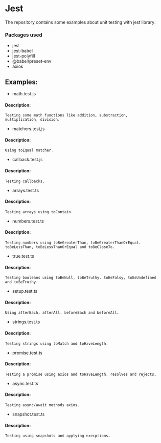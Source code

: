 # Jest

The repository contains some examples about unit testing with jest library:

### Packages used

- jest
- jest-babel
- jest-polyfill
- @babel/preset-env
- axios

## Examples:

- math.test.js

#### Description:

```
Testing some math functions like addition, substraction, multiplication, division.
```
- matchers.test,js

#### Description:

```
Using toEqual matcher.
```
- callback.test.js

#### Description:

```
Testing callbacks.
```
- arrays.test.ts

#### Description:

```
Testing arrays using toContain.
```
- numbers.test.ts

#### Description:

```
Testing numbers using toBeGreaterThan, toBeGreaterThanOrEqual. toBeLessThan, toBeLessThanOrEqual and toBeCloseTo.
```
- true.test.ts

#### Description:

```
Testing booleans using toBeNull, toBeTruthy. toBeFalsy, toBeUndefined and toBeTruthy.
```
- setup.test.ts

#### Description:

```
Using afterEach, afterAll. beforeEach and beforeAll.
```
- strings.test.ts

#### Description:

```
Testing strings using toMatch and toHaveLength.
```
- promise.test.ts

#### Description:

```
Testing a promise using axios and toHaveLength, resolves and rejects.
```
- async.test.ts

#### Description:

```
Testing async/await methods axios.
```
- snapshot.test.ts

#### Description:

```
Testing using snapshots and applying execptions.
```
